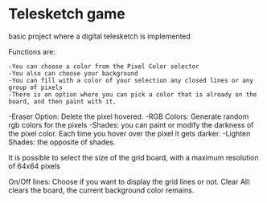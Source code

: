 # Telesketch game

basic project where a digital telesketch is implemented

Functions are:

    -You can choose a color from the Pixel Color selector
    -You also can choose your background
    -You can fill with a color of your selection any closed lines or any group of pixels
    -There is an option where you can pick a color that is already on the board, and then paint with it.

-Eraser Option: Delete the pixel hovered.
-RGB Colors: Generate random rgb colors for the pixels
-Shades: you can paint or modify the darkness of the pixel color. Each time you hover over the pixel it gets darker.
-Lighten Shades: the opposite of shades.

It is possible to select the size of the grid board, with a maximum resolution of 64x64 pixels

On/Off lines: Choose if you want to display the grid lines or not.
Clear All: clears the board, the current background color remains.
